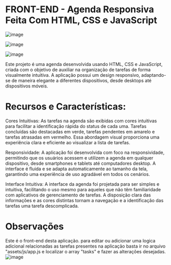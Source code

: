 # FRONT-END - Agenda Responsiva Feita Com HTML, CSS e JavaScript
![image](https://github.com/glauber-honorato-paniago/responsive-agenda-in-HTML-CSS-JS/assets/132853527/7bb3e4ad-12af-48c7-9800-2605c454c029)

![image](https://github.com/glauber-honorato-paniago/responsive-agenda-in-HTML-CSS-JS/assets/132853527/6b5dd332-351f-4cb0-b68c-8c333151db7a)

![image](https://github.com/glauber-honorato-paniago/responsive-agenda-in-HTML-CSS-JS/assets/132853527/66b94a74-81de-43dd-8684-1afca5b559ed)

Este projeto é uma agenda desenvolvida usando HTML, CSS e JavaScript, criada com o objetivo de auxiliar na organização de tarefas de forma visualmente intuitiva. A aplicação possui um design responsivo, adaptando-se de maneira elegante a diferentes dispositivos, desde desktops até dispositivos móveis.

# Recursos e Características:

Cores Intuitivas: As tarefas na agenda são exibidas com cores intuitivas para facilitar a identificação rápida do status de cada uma. Tarefas concluídas são destacadas em verde, tarefas pendentes em amarelo e tarefas atrasadas em vermelho. Essa abordagem visual proporciona uma experiência clara e eficiente ao visualizar a lista de tarefas.

Responsividade: A aplicação foi desenvolvida com foco na responsividade, permitindo que os usuários acessem e utilizem a agenda em qualquer dispositivo, desde smartphones e tablets até computadores desktop. A interface é fluida e se adapta automaticamente ao tamanho da tela, garantindo uma experiência de uso agradável em todos os cenários.

Interface Intuitiva: A interface da agenda foi projetada para ser simples e intuitiva, facilitando o uso mesmo para aqueles que não têm familiaridade com aplicativos de gerenciamento de tarefas. A disposição clara das informações e as cores distintas tornam a navegação e a identificação das tarefas uma tarefa descomplicada.

# Observações
Este é o front-end desta aplicação. para editar ou adicionar uma logica adicional relacionadas as tarefas presentes na aplicação basta ir no arquivo "assets/js/app.js e localizar o array "tasks" e fazer as alterações desejadas.
![image](https://github.com/glauber-honorato-paniago/responsive-agenda-in-HTML-CSS-JS/assets/132853527/2bc874d7-57fe-4365-9417-fac83687541f)
